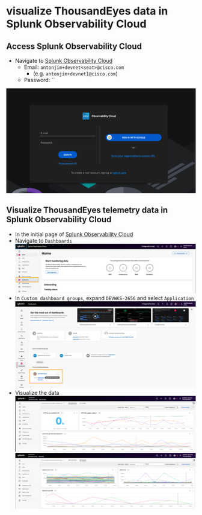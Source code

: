 # visualize ThousandEyes data in Splunk Observability Cloud

## Access Splunk Observability Cloud

- Navigate to [Splunk Observability Cloud](https://app.us1.signalfx.com/#/signin) 
    - Email: `antonjim+devnet<seat>@cisco.com` 
        - (e.g. `antonjim+devnet1@cisco.com`)
    - Password: ``

![Splunk Observability Cloud](img/splunkObservabilityCloud/login.png)

## Visualize ThousandEyes telemetry data in Splunk Observability Cloud

- In the initial page of [Splunk Observability Cloud](https://app.us1.signalfx.com/)
- Navigate to `Dashboards`
![dashboards](img/splunkObservabilityCloud/dashboard.png)
- In `Custom dashboard groups`, expand `DEVWKS-2656` and select `Application`
![dashboard](img/splunkObservabilityCloud/dashboardDEVWKS.png)
- Visualize the data
![Dashboard Application](img/splunkObservabilityCloud/dashboardApplication.png)
![Dasboard Network](img/splunkObservabilityCloud/dashboardNetwork.png)